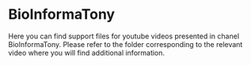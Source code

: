 # BioInformaTony

Here you can find support files for youtube videos presented in chanel BioInformaTony. Please refer to the folder corresponding to the relevant video where you will find additional information.
